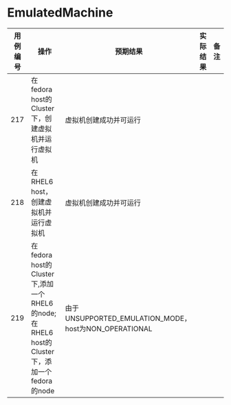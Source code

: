# EmulatedMachine

|用例编号|操作|预期结果|实际结果|备注|
|--------|----|--------|--------|----|
|217|在fedora host的Cluster下，创建虚拟机并运行虚拟机|虚拟机创建成功并可运行|||
|218|在RHEL6 host，创建虚拟机并运行虚拟机|虚拟机创建成功并可运行|||
|219|在fedora host的Cluster下,添加一个RHEL6的node; 在RHEL6 host的Cluster下，添加一个fedora的node|由于UNSUPPORTED\_EMULATION\_MODE， host为NON\_OPERATIONAL|||

